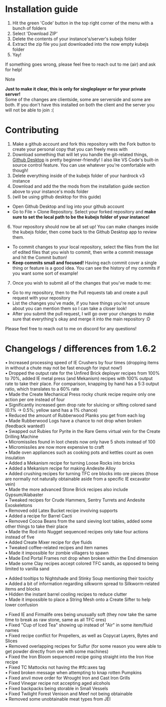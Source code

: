 # Installation guide
1. Hit the green 'Code' button in the top right corner of the menu with a bunch of folders
2. Select 'Download ZIP'
3. Delete the contents of your instance's/server's kubejs folder
4. Extract the zip file you just downloaded into the now empty kubejs folder
5. Yay!

If something goes wrong, please feel free to reach out to me (air) and ask for help!

> [!note]
> **Just to make it clear, this is only for singleplayer or for your private server!**  
> Some of the changes are clientside, some are serverside and some are both. If you don't have this installed on both the client and the server you will not be able to join :(

# Contributing
1. Make a github account and fork this repository with the Fork button to create your personal copy that you can freely mess with
2. Download something that will let you handle the git-related things, [Github Desktop](https://desktop.github.com/download/) is pretty beginner-friendly! I also like VS Code's built-in source control feature. You can use whatever you're comfortable with though!
3. Delete everything inside of the kubejs folder of your hardrock v3 instance
4. Download and add the the mods from the installation guide section above to your instance's mods folder
5. (will be using github desktop for this guide)
- Open Github Desktop and log into your github account
- Go to File > Clone Repository. Select your forked repository and **make sure to set the local path to be the kubejs folder of your instance!**
6. Your repository should now be all set up! You can make changes inside the kubejs folder, then come back to the Github Desktop app to review them.
- To commit changes to your local repository, select the files from the list of edited files that you wish to commit, then write a commit message and hit the Commit button!
- **Keep commits small and focused!** Having each commit cover a single thing or feature is a good idea. You can see the history of my commits if you want some sort of example!
7. Once you wish to submit all of the changes that you've made to me:
- Go to my repository, then to the Pull requests tab and create a pull request with your repository
- List the changes you've made, if you have things you're not unsure about you can mention them so I can take a closer look!
- After you submit the pull request, I will go over your changes to make sure that everything's okay and merge it into the main repository :D

Please feel free to reach out to me on discord for any questions!



# Changelogs / differences from 1.6.2
• Increased processing speed of IE Crushers by four times (dropping items in without a chute may not be fast enough for input now!) <br/>
• Dropped the output rate for the Unfired Brick deployer recipes from 100% to 70%, added IE metal press (and Mekanism) recipes with 100% output rate to take their place. For comparison, knapping by hand has a 5:3 output ratio, which translates to a 60% rate <br/>
• Made the Create Mechanical Press rocky chunk recipe require only one action per ore instead of four <br/>
• Significantly increased gem drop rate for sluicing or sifting colored sand (0.1% -> 0.5%; yellow sand has a 1% chance) <br/>
• Reduced the amount of Rubberwood Planks you get from each log <br/>
• Made Rubberwood Logs have a chance to not drop when broken (feedback wanted!) <br/>
• Swapped out Rubies for Pyrite in the Rare Gems virtual vein for the Create Drilling Machine <br/>
• Micromissiles found in loot chests now only have 5 shots instead of 100 <br/>
• Micromissiles are now more expensive to craft <br/>
• Made oven appliances such as cooking pots and kettles count as oven insulation <br/>
• Added a Mekanism recipe for turning Loose Rocks into bricks <br/>
• Added a Mekanism recipe for making Andesite Alloy <br/>
• Added crushing recipes for turning TFC ore blocks into ore pieces (those are normally not naturally obtainable aside from a specific IE excavator vein) <br/>
• Made the more advanced Stone Brick recipes also include Gypsum/Alabaster <br/>
• Tweaked recipes for Crude Hammers, Sentry Turrets and Andesite Exoskeletons <br/>
• Removed odd Latex Bucket recipe involving supports <br/>
• Added a recipe for Barrel Cacti <br/>
• Removed Cocoa Beans from the sand sieving loot tables, added some other things to take their place <br/>
• Made the Rod into Nugget sequenced recipes only take four actions instead of five <br/>
• Added Create Mixer recipe for dye fluids <br/>
• Tweaked coffee-related recipes and item names <br/>
• Made it impossible for zombie villagers to spawn <br/>
• Made End Portal Frames not drop when broken within the End dimension <br/>
• Made some Clay recipes accept colored TFC sands, as opposed to being limited to vanilla sand <br/>

• Added tooltips to Nightshade and Stinky Soup mentioning their toxicity <br/>
• Added a bit of information regarding silkworm spread to Silkworm-related items and blocks <br/>
• Hidden the instant barrel cooling recipes to reduce clutter <br/>
• Made it impossible to place a String Mesh onto a Create Sifter to help lower confusion <br/>

• Fixed IE and Firmalife ores being unusually soft (they now take the same time to break as raw stone, same as all TFC ores) <br/>
• Fixed "Cup of Iced Tea" showing up instead of "Air" in some item/fluid names <br/>
• Fixed recipe conflict for Propellers, as well as Copycat Layers, Bytes and Slices <br/>
• Removed overlapping recipes for Sulfur (for some reason you were able to get powder directly from ore with some machines) <br/>
• Fixed the Iron Bloom sequenced recipe going straight into the Iron Hoe recipe <br/>
• Fixed TC Mattocks not having the #tfc:axes tag <br/>
• Fixed broken message when attempting to knap rotten Pumpkins <br/>
• Fixed anvil move order for Wrought Iron and Cast Iron Grills <br/>
• Fixed Vinegar recipe not accepting aged alcohols <br/>
• Fixed backpacks being storable in Small Vessels <br/>
• Fixed Twilight Forest Venison and Meef not being obtainable <br/>
• Removed some unobtainable meat types from JEI <br/>